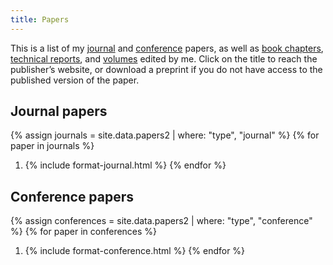 ```yaml
---
title: Papers
---
```


This is a list of my [journal](#journal-papers) and [conference](#conference-and-workshop-papers) papers, as well as [book chapters](#book-chapters), [technical reports](#technical-reports), and [volumes](#volumes-edited) edited by me. Click on the title to reach the publisher’s website, or download a preprint if you do not have access to the published version of the paper.

Journal papers
--------------

{% assign journals = site.data.papers2 | where: "type", "journal" %}
{% for paper in journals  %}
1. {% include format-journal.html %}
{% endfor %}

Conference papers
-----------------

{% assign conferences = site.data.papers2 | where: "type", "conference" %}
{% for paper in conferences  %}
1. {% include format-conference.html %}
{% endfor %}

<!-- Book chapters -->
<!-- ------------- -->

<!-- {% assign chapters = site.data.papers -->
<!--                    | where: 'type', 'chapter' -->
<!--                    | sort: 'year' | reverse %} -->
<!-- {% for paper in chapters %} -->
<!-- 1. {% include paper.html %} -->
<!-- {% endfor %} -->

<!-- Technical reports -->
<!-- ----------------- -->

<!-- The papers in this section only include those that do not possess an extended version published in a peer-reviewed journal or conference. -->

<!-- {% assign techreports = site.data.papers -->
<!--                       | where: 'type', 'techreport' -->
<!--                       | sort: 'year' | reverse %} -->
<!-- {% for paper in reports %} -->
<!-- 1. {% include paper.html %} -->
<!-- {% endfor %} -->

<!-- Volumes edited -->
<!-- -------------- -->

<!-- {% assign volumes = site.data.papers -->
<!--                   | where: 'type', 'volume' -->
<!--                   | sort: 'year' | reverse %} -->
<!-- {% for paper in volumes %} -->
<!-- 1. {% include paper.html %} -->
<!-- {% endfor %} -->
